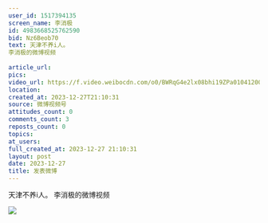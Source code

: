 ```yaml
---
user_id: 1517394135
screen_name: 李消极
id: 4983668525762590
bid: Nz6Beob70
text: 天津不养i人。 
李消极的微博视频
 
article_url: 
pics: 
video_url: https://f.video.weibocdn.com/o0/BWRqG4e2lx08bhi19ZPa01041200ptCC0E010.mp4?label=mp4_720p&template=960x540.25.0&ori=0&ps=1CwnkDw1GXwCQx&Expires=1735251385&ssig=Di8IvyODC0&KID=unistore,video
location: 
created_at: 2023-12-27T21:10:31
source: 微博视频号
attitudes_count: 0
comments_count: 3
reposts_count: 0
topics: 
at_users: 
full_created_at: 2023-12-27 21:10:31
layout: post
date: 2023-12-27
title: 发表微博
---
```


天津不养i人。 
李消极的微博视频
 
![](https://image.baidu.com/search/down?url=)
